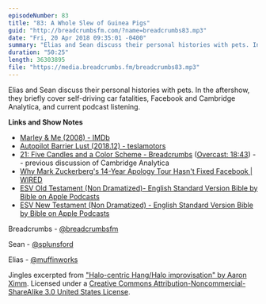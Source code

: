 ```yaml
---
episodeNumber: 83
title: "83: A Whole Slew of Guinea Pigs"
guid: "http://breadcrumbsfm.com/?name=breadcrumbs83.mp3"
date: "Fri, 20 Apr 2018 09:35:01 -0400"
summary: "Elias and Sean discuss their personal histories with pets. In the aftershow, they briefly cover self-driving car fatalities, Facebook and Cambridge Analytica, and current podcast listening."
duration: "50:25"
length: 36303895
file: "https://media.breadcrumbs.fm/breadcrumbs83.mp3"
---
```

Elias and Sean discuss their personal histories with pets. In the aftershow, they briefly cover self-driving car fatalities, Facebook and Cambridge Analytica, and current podcast listening.

**Links and Show Notes**
- [Marley & Me (2008) - IMDb](http://www.imdb.com/title/tt0822832/)
- [Autopilot Barrier Lust (2018.12) - teslamotors](https://www.reddit.com/r/teslamotors/comments/8a0jfh/autopilot_barrier_lust_201812/)
- [21: Five Candles and a Color Scheme - Breadcrumbs](http://breadcrumbsfm.com/?name=breadcrumbs21.mp3) ([Overcast: 18:43](https://overcast.fm/+LlyqU68fU/18:43)) -- previous discussion of Cambridge Analytica
- [Why Mark Zuckerberg's 14-Year Apology Tour Hasn't Fixed Facebook | WIRED](https://www.wired.com/story/why-zuckerberg-15-year-apology-tour-hasnt-fixed-facebook/)
- [ESV Old Testament (Non Dramatized)- English Standard Version Bible by Bible on Apple Podcasts](https://itunes.apple.com/us/podcast/esv-old-testament-non-dramatized-english-standard-version/id1281645771?mt=2)
- [ESV New Testament (Non Dramatized) - English Standard Version Bible by Bible on Apple Podcasts](https://itunes.apple.com/us/podcast/esv-new-testament-non-dramatized-english-standard-version/id1281642227?mt=2)

Breadcrumbs - [@breadcrumbsfm](https://twitter.com/breadcrumbsfm)

Sean - [@splunsford](https://twitter.com/splunsford)

Elias - [@muffinworks](https://twitter.com/muffinworks)

Jingles excerpted from ["Halo-centric Hang/Halo improvisation" by Aaron Ximm](http://freemusicarchive.org/music/aaron_ximm/handpans_and_the_hang/). Licensed under a [Creative Commons Attribution-Noncommercial-ShareAlike 3.0 United States License](http://creativecommons.org/licenses/by-nc-sa/3.0/us/).
